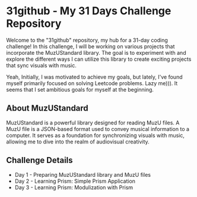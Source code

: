 # 31github - My 31 Days Challenge Repository
Welcome to the "31github" repository, my hub for a 31-day coding challenge! In this challenge, I will be working on various projects that incorporate the MuzUStandard library. The goal is to experiment with and explore the different ways I can utilize this library to create exciting projects that sync visuals with music. 

Yeah, Initially, I was motivated to achieve my goals, but lately, I've found myself primarily focused on solving Leetcode problems. Lazy me))). It seems that I set ambitious goals for myself at the beginning.

## About MuzUStandard
MuzUStandard is a powerful library designed for reading MuzU files. A MuzU file is a JSON-based format used to convey musical information to a computer. It serves as a foundation for synchronizing visuals with music, allowing me to dive into the realm of audiovisual creativity.

## Challenge Details
- Day 1 - Preparing MuzUStandard library and MuzU files
- Day 2 - Learning Prism: Simple Prism Application 
- Day 3 - Learning Prism: Modulization with Prism
